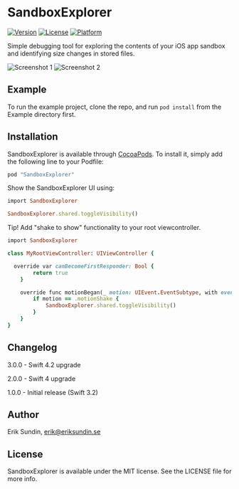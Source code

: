 # SandboxExplorer

[![Version](https://img.shields.io/cocoapods/v/SandboxExplorer.svg?style=flat)](http://cocoapods.org/pods/SandboxExplorer)
[![License](https://img.shields.io/cocoapods/l/SandboxExplorer.svg?style=flat)](http://cocoapods.org/pods/SandboxExplorer)
[![Platform](https://img.shields.io/cocoapods/p/SandboxExplorer.svg?style=flat)](http://cocoapods.org/pods/SandboxExplorer)

Simple debugging tool for exploring the contents of your iOS app sandbox and identifying size changes in stored files.

![Screenshot 1](ss1.png?raw=true "Screenshot1")
![Screenshot 2](ss2.png?raw=true "Screenshot2")

## Example

To run the example project, clone the repo, and run `pod install` from the Example directory first.

## Installation

SandboxExplorer is available through [CocoaPods](http://cocoapods.org). To install
it, simply add the following line to your Podfile:

```ruby
pod "SandboxExplorer"
```

Show the SandboxExplorer UI using:
```ruby
import SandboxExplorer

SandboxExplorer.shared.toggleVisibility()
```

Tip! Add "shake to show" functionality to your root viewcontroller.
```ruby
import SandboxExplorer

class MyRootViewController: UIViewController {

  override var canBecomeFirstResponder: Bool {
        return true
    }

    override func motionBegan(_ motion: UIEvent.EventSubtype, with event: UIEvent?) {
        if motion == .motionShake {
            SandboxExplorer.shared.toggleVisibility()
        }
    }
}
```

## Changelog

3.0.0 - Swift 4.2 upgrade

2.0.0 - Swift 4 upgrade

1.0.0 - Initial release (Swift 3.2)


## Author

Erik Sundin, erik@eriksundin.se

## License

SandboxExplorer is available under the MIT license. See the LICENSE file for more info.
